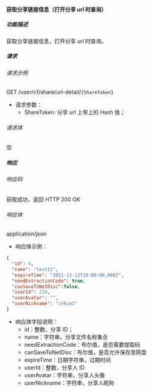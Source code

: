 #### 获取分享链接信息（打开分享 url 时查询）

##### 功能描述

获取分享链接信息，打开分享 url 时查询。


##### 请求

###### 请求示例
GET /user/v1/share/url-detail/`{ShareToken}`

- 请求参数：
  - ShareToken: 分享 url 上带上的 Hash 值；
###### 请求体

空

##### 响应

###### 响应码

获取成功，返回 HTTP 200 OK

###### 响应体

application/json

- 响应体示例：

```json
{
  "id": 4,
  "name": "test11",
  "expireTime": "2021-12-12T16:00:00.000Z",
  "needExtractionCode": true,
  "canSaveToNetDisc":false,
  "userId": 234,
  "userAvatar": "",
  "userNickname": "inkie2"
}
```

- 响应体字段说明：
  - id：整数，分享 ID；
  - name：字符串，分享文件名称集合
  - needExtractionCode：布尔值，是否需要提取码
  - canSaveToNetDisc：布尔值，是否允许保存至网盘
  - expireTime：日期字符串，过期时间
  - userId：整数，分享人 ID
  - userAvatar：字符串，分享人头像
  - userNickname：字符串，分享人昵称
